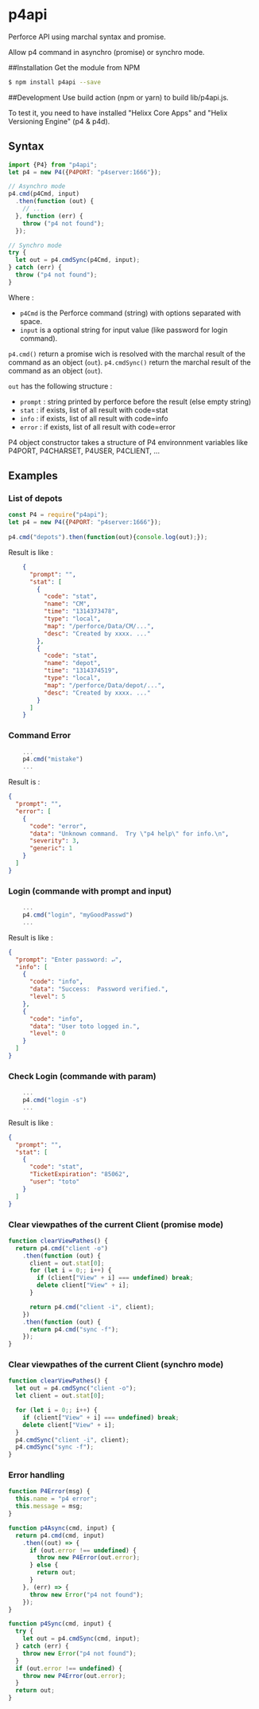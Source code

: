 # p4api
Perforce API using marchal syntax and promise.

Allow p4 command in asynchro (promise) or synchro mode.

##Installation
Get the module from NPM

``` bash
$ npm install p4api --save
```

##Development
Use build action (npm or yarn) to build lib/p4api.js.

To test it, you need to have installed "Helixx Core Apps" and "Helix Versioning Engine" (p4 & p4d). 

## Syntax
``` javascript
import {P4} from "p4api";
let p4 = new P4({P4PORT: "p4server:1666"});

// Asynchro mode
p4.cmd(p4Cmd, input)
  .then(function (out) {
    // ...
  }, function (err) {
    throw ("p4 not found");
  });

// Synchro mode
try {
  let out = p4.cmdSync(p4Cmd, input);
} catch (err) {
  throw ("p4 not found");
}
```
Where :

- `p4Cmd` is the Perforce command (string) with options separated with space.
- `input` is a optional string for input value (like password for login command).

`p4.cmd()` return a promise wich is resolved with the marchal result of the command as an object (`out`).
`p4.cmdSync()` return the marchal result of the command as an object (`out`).

`out` has the following structure :

- `prompt` : string printed by perforce before the result (else empty string)
- `stat` : if exists, list of all result with code=stat
- `info` : if exists, list of all result with code=info
- `error` : if exists, list of all result with code=error

P4 object constructor takes a structure of P4 environnment variables like P4PORT, P4CHARSET, P4USER, P4CLIENT, ... 



## Examples
### List of depots
``` javascript
const P4 = require("p4api");
let p4 = new P4({P4PORT: "p4server:1666"});
    
p4.cmd("depots").then(function(out){console.log(out);});
```

Result is like :
``` json
    {
      "prompt": "",
      "stat": [
        {
          "code": "stat",
          "name": "CM",
          "time": "1314373478",
          "type": "local",
          "map": "/perforce/Data/CM/...",
          "desc": "Created by xxxx. ..."
        },
        {
          "code": "stat",
          "name": "depot",
          "time": "1314374519",
          "type": "local",
          "map": "/perforce/Data/depot/...",
          "desc": "Created by xxxx. ..."
        }
      ]
    }
```

### Command Error
``` javascript
    ...
    p4.cmd("mistake")
    ...
```

Result is :
``` json
{
  "prompt": "",
  "error": [
    {
      "code": "error",
      "data": "Unknown command.  Try \"p4 help\" for info.\n",
      "severity": 3,
      "generic": 1
    }
  ]
}
```

### Login (commande with prompt and input)
``` javascript
    ...
    p4.cmd("login", "myGoodPasswd")
    ...
```
Result is like :
``` json
{
  "prompt": "Enter password: ↵",
  "info": [
    {
      "code": "info",
      "data": "Success:  Password verified.",
      "level": 5
    },
    {
      "code": "info",
      "data": "User toto logged in.",
      "level": 0
    }
  ]
}
```

### Check Login (commande with param)
``` javascript
    ...
    p4.cmd("login -s")
    ...
```
Result is like :
``` json
{
  "prompt": "",
  "stat": [
    {
      "code": "stat",
      "TicketExpiration": "85062",
      "user": "toto"
    }
  ]
}   
```

### Clear viewpathes of the current Client (promise mode)
``` javascript
function clearViewPathes() {
  return p4.cmd("client -o")
    .then(function (out) {
      client = out.stat[0];
      for (let i = 0;; i++) {
        if (client["View" + i] === undefined) break;
        delete client["View" + i];
      }

      return p4.cmd("client -i", client);
    })
    .then(function (out) {
      return p4.cmd("sync -f");
    });
}
```

### Clear viewpathes of the current Client (synchro mode)
``` javascript
function clearViewPathes() {
  let out = p4.cmdSync("client -o");
  let client = out.stat[0];

  for (let i = 0;; i++) {
    if (client["View" + i] === undefined) break;
    delete client["View" + i];
  }
  p4.cmdSync("client -i", client);
  p4.cmdSync("sync -f");
}
```

### Error handling
``` javascript
function P4Error(msg) {
  this.name = "p4 error";
  this.message = msg;
}

function p4Async(cmd, input) {
  return p4.cmd(cmd, input)
    .then((out) => {
      if (out.error !== undefined) {
        throw new P4Error(out.error);
      } else {
        return out;
      }
    }, (err) => {
      throw new Error("p4 not found");
    });
}

function p4Sync(cmd, input) {
  try {
    let out = p4.cmdSync(cmd, input);
  } catch (err) {
    throw new Error("p4 not found");
  }
  if (out.error !== undefined) {
    throw new P4Error(out.error);
  }
  return out;
}

```
